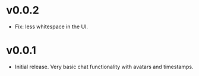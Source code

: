 # v0.0.2

* Fix: less whitespace in the UI.

# v0.0.1

* Initial release. Very basic chat functionality with avatars and timestamps.
